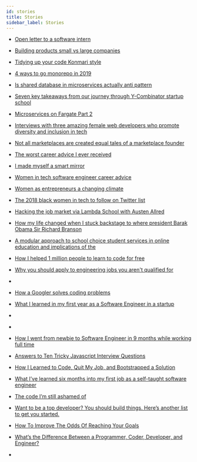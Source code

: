 ```yaml
---
id: stories
title: Stories
sidebar_label: Stories
---
```


- [Open letter to a software intern](https://blog.codegiant.io/open-letter-to-a-software-intern-817fa1ce5319)


- [Building products small vs large companies](https://blog.codegiant.io/building-products-small-vs-large-companies-6d90c8adcb80)
- [Tidying up your code Konmari style](https://dev.to/kaydacode/tidying-up-your-code-konmari-style-3b64)
- [4 ways to go monorepo in 2019](https://hackernoon.com/4-ways-to-go-monorepo-in-2019-ea5d19fc1f08)
- [Is shared database in microservices actually anti pattern](https://hackernoon.com/is-shared-database-in-microservices-actually-anti-pattern-8cc2536adfe4)
- [Seven key takeaways from our journey through Y-Combinator startup school](https://hackernoon.com/seven-key-takeaways-from-our-journey-through-y-combinator-startup-school-f4249a2d4f42)
- [Microservices on Fargate Part 2](https://hackernoon.com/microservices-on-fargate-part2-f29c6d4d708f)
- [Interviews with three amazing female web developers who promote diversity and inclusion in tech](https://hackernoon.com/interviews-with-three-amazing-female-web-developers-who-promote-diversity-and-inclusion-in-tech-5210b0f6035)
- [Not all marketplaces are created equal tales of a marketplace founder](https://hackernoon.com/not-all-marketplaces-are-created-equal-tales-of-a-marketplace-founder-9fc0fb802706)
- [The worst career advice I ever received](https://hackernoon.com/the-worst-career-advice-i-ever-received-54aaf2a50c93)
- [I made myself a smart mirror](https://hackernoon.com/i-made-myself-a-smart-mirror-50e56966c478)
- [Women in tech software engineer career advice](https://hackernoon.com/women-in-tech-software-engineer-career-advice-8cb70cc5c13c)
- [Women as entrepreneurs a changing climate](https://hackernoon.com/women-as-entrepreneurs-a-changing-climate-3b3f1268d42a)
- [The 2018 black women in tech to follow on Twitter list](https://hackernoon.com/the-2018-black-women-in-tech-to-follow-on-twitter-list-32034049a055)
- [Hacking the job market via Lambda School with Austen Allred](https://hackernoon.com/hacking-the-job-market-via-lambda-school-with-austen-allred-d22197f94696)
- [How my life changed when I stuck backstage to where president Barak Obama Sir Richard Branson](https://hackernoon.com/how-my-life-changed-when-i-snuck-backstage-to-where-president-barack-obama-sir-richard-branson-8cec732bff7c)
- [A modular approach to school choice student services in online education and implications of the ](https://medium.com/7plus/a-modular-approach-to-school-choice-student-services-in-online-education-and-implications-of-the-16cdca8a94c6)
- [How I helped 1 million people to learn to code for free](https://www.producthunt.com/stories/how-i-helped-1-million-people-learn-to-code-for-free)


- [Why you should apply to engineering jobs you aren't qualified for](https://angel.co/blog/why-you-should-apply-to-engineering-jobs-you-arent-qualified-for)
- []()
- [How a Googler solves coding problems](https://blog.usejournal.com/how-a-googler-solves-coding-problems-ec5d59e73ec5)
- [What I learned in my first year as a Software Engineer in a startup](https://medium.com/@clementb/what-i-learned-in-my-first-year-as-a-software-engineer-in-a-startup-c078161e5a8e)

- []()
- []()

- [How I went from newbie to Software Engineer in 9 months while working full time](https://medium.freecodecamp.org/how-i-went-from-newbie-to-software-engineer-in-9-months-while-working-full-time-460bd8485847)
- [Answers to Ten Tricky Javascript Interview Questions](https://hackernoon.com/tricky-javascript-interview-questions-b67d5d278344)
- [How I Learned to Code, Quit My Job, and Bootstrapped a Solution](https://www.indiehackers.com/interview/3d2afa0b80)
- [What I’ve learned six months into my first job as a self-taught software engineer](https://medium.freecodecamp.org/what-ive-learned-six-months-into-my-first-job-as-a-self-taught-software-engineer-516b0703e86)
- [The code I’m still ashamed of](https://medium.freecodecamp.org/the-code-im-still-ashamed-of-e4c021dff55e)
- [Want to be a top developer? You should build things. Here’s another list to get you started.](https://medium.freecodecamp.org/the-secret-to-being-a-top-developer-is-building-things-d3d058e4e472)
- [How To Improve The Odds Of Reaching Your Goals](https://medium.com/swlh/how-to-improve-the-odds-of-reaching-your-goals-71aff1ccf5c9)
- [What’s the Difference Between a Programmer, Coder, Developer, and Engineer?](https://blog.codegiant.io/whats-the-difference-between-a-programmer-coder-developer-and-engineer-bd315404de7)
- []()
